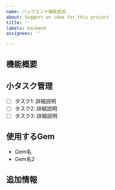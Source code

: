 ```yaml
---
name: バックエンド機能追加
about: Suggest an idea for this project
title: ''
labels: backend
assignees: ''

---
```


## 機能概要
<!-- ここに機能の概要を記述してください。何を実現する機能なのか、どのような問題を解決するのかを簡潔に説明してください。 -->

## 小タスク管理
- [ ] タスク1: 詳細説明
- [ ] タスク2: 詳細説明
- [ ] タスク3: 詳細説明

## 使用するGem
<!-- ここに使用する予定のライブラリを記述してください。 -->
- Gem名
- Gem名2

## 追加情報
<!-- ここに追加情報や参考リンクを記述してください。 -->
